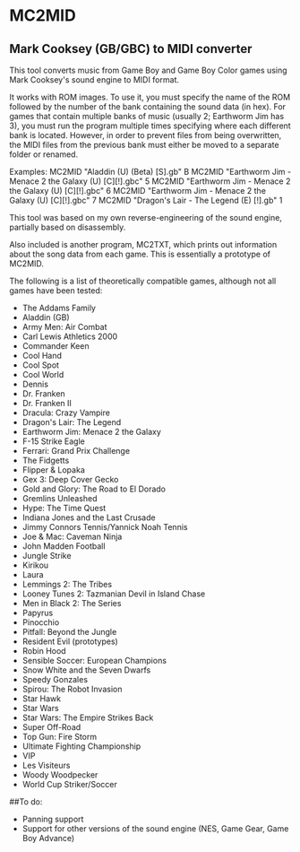 # MC2MID

## Mark Cooksey (GB/GBC) to MIDI converter

This tool converts music from Game Boy and Game Boy Color games using Mark Cooksey's sound engine to MIDI format.

It works with ROM images. To use it, you must specify the name of the ROM followed by the number of the bank containing the sound data (in hex).
For games that contain multiple banks of music (usually 2; Earthworm Jim has 3), you must run the program multiple times specifying where each different bank is located. However, in order to prevent files from being overwritten, the MIDI files from the previous bank must either be moved to a separate folder or renamed.

Examples:
MC2MID "Aladdin (U) (Beta) [S].gb" B
MC2MID "Earthworm Jim - Menace 2 the Galaxy (U) [C][!].gbc" 5
MC2MID "Earthworm Jim - Menace 2 the Galaxy (U) [C][!].gbc" 6
MC2MID "Earthworm Jim - Menace 2 the Galaxy (U) [C][!].gbc" 7
MC2MID "Dragon's Lair - The Legend (E) [!].gb" 1

This tool was based on my own reverse-engineering of the sound engine, partially based on disassembly.

Also included is another program, MC2TXT, which prints out information about the song data from each game. This is essentially a prototype of MC2MID.

The following is a list of theoretically compatible games, although not all games have been tested:
  * The Addams Family
  * Aladdin (GB)
  * Army Men: Air Combat
  * Carl Lewis Athletics 2000
  * Commander Keen
  * Cool Hand
  * Cool Spot
  * Cool World
  * Dennis
  * Dr. Franken
  * Dr. Franken II
  * Dracula: Crazy Vampire
  * Dragon's Lair: The Legend
  * Earthworm Jim: Menace 2 the Galaxy
  * F-15 Strike Eagle
  * Ferrari: Grand Prix Challenge
  * The Fidgetts
  * Flipper & Lopaka
  * Gex 3: Deep Cover Gecko
  * Gold and Glory: The Road to El Dorado
  * Gremlins Unleashed
  * Hype: The Time Quest
  * Indiana Jones and the Last Crusade
  * Jimmy Connors Tennis/Yannick Noah Tennis
  * Joe & Mac: Caveman Ninja
  * John Madden Football
  * Jungle Strike
  * Kirikou
  * Laura
  * Lemmings 2: The Tribes
  * Looney Tunes 2: Tazmanian Devil in Island Chase
  * Men in Black 2: The Series
  * Papyrus
  * Pinocchio
  * Pitfall: Beyond the Jungle
  * Resident Evil (prototypes)
  * Robin Hood
  * Sensible Soccer: European Champions
  * Snow White and the Seven Dwarfs
  * Speedy Gonzales
  * Spirou: The Robot Invasion
  * Star Hawk
  * Star Wars
  * Star Wars: The Empire Strikes Back
  * Super Off-Road
  * Top Gun: Fire Storm
  * Ultimate Fighting Championship
  * VIP
  * Les Visiteurs
  * Woody Woodpecker
  * World Cup Striker/Soccer

##To do:
  * Panning support
  * Support for other versions of the sound engine (NES, Game Gear, Game Boy Advance)
